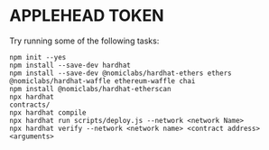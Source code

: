 # APPLEHEAD TOKEN


Try running some of the following tasks:

```shell
npm init --yes
npm install --save-dev hardhat
npm install --save-dev @nomiclabs/hardhat-ethers ethers @nomiclabs/hardhat-waffle ethereum-waffle chai
npm install @nomiclabs/hardhat-etherscan 
npx hardhat
contracts/
npx hardhat compile
npx hardhat run scripts/deploy.js --network <network Name>
npx hardhat verify --network <network name> <contract address> <arguments>
```
